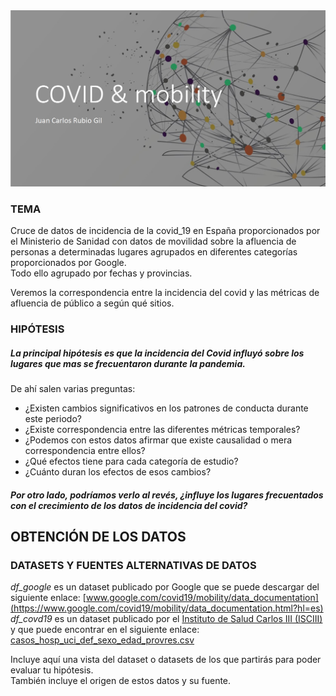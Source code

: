 <div>
<img src="portada.jpg " width="700"/>
</div>

### TEMA

Cruce de datos de incidencia de la covid_19 en España proporcionados por el Ministerio de Sanidad con datos de movilidad sobre la afluencia de personas a determinadas lugares agrupados en diferentes categorías proporcionados por Google. <br>
Todo ello agrupado por fechas y provincias.

Veremos la correspondencia entre la incidencia del covid y las métricas de afluencia de público a según qué sitios.

### HIPÓTESIS

##### La principal hipótesis es que la incidencia del Covid influyó sobre los lugares que mas se frecuentaron durante la pandemia.

De ahí salen varias preguntas: <br>
- ¿Existen cambios significativos en los patrones de conducta durante este periodo? <br>
- ¿Existe correspondencia entre las diferentes métricas temporales? <br>
- ¿Podemos con estos datos afirmar que existe causalidad o mera correspondencia entre ellos? <br>
- ¿Qué efectos tiene para cada categoría de estudio? <br>
- ¿Cuánto duran los efectos de esos cambios? <br>


##### Por otro lado, podríamos verlo al revés, ¿influye los lugares frecuentados con el crecimiento de los datos de incidencia del covid?

## OBTENCIÓN DE LOS DATOS

### DATASETS Y FUENTES ALTERNATIVAS DE DATOS

*df_google* es un dataset publicado por Google que se puede descargar del siguiente enlace: [www.google.com/covid19/mobility/data_documentation](https://www.google.com/covid19/mobility/data_documentation.html?hl=es) <br>
*df_covd19* es un dataset publicado por el [Instituto de Salud Carlos III (ISCIII)](https://www.isciii.es) y que puede encontrar en el siguiente enlace: [casos_hosp_uci_def_sexo_edad_provres.csv](https://cnecovid.isciii.es/covid19/resources/casos_hosp_uci_def_sexo_edad_provres.csv)

Incluye aquí una vista del dataset o datasets de los que partirás para poder evaluar tu hipótesis. <br>
También incluye el origen de estos datos y su fuente.
